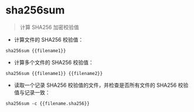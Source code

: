 # sha256sum

> 计算 SHA256 加密校验值

- 计算文件的 SHA256 校验值：

`sha256sum {{filename1}}`

- 计算多个文件的 SHA256 校验值：

`sha256sum {{filename1}} {{filename2}}`

- 读取一个记录 SHA256 校验值的文件，并检查是否所有文件的 SHA256 校验值与记录一致：

`sha256sum -c {{filename.sha256}}`

[#]: contributors: ([󠀀]，[盛曦 姜]，[李桥])